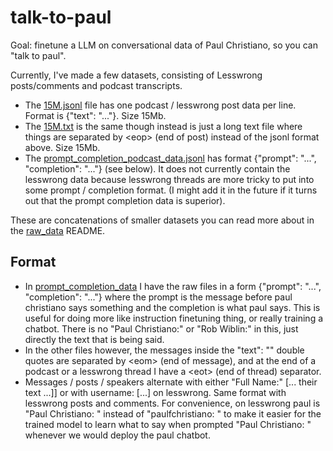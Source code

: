 # talk-to-paul

Goal: finetune a LLM on conversational data of Paul Christiano, so you can "talk to paul".

Currently, I've made a few datasets, consisting of Lesswrong posts/comments and podcast transcripts.
* The [15M.jsonl](./15M.jsonl) file has one podcast / lesswrong post data per line. Format is {"text": "..."}. Size 15Mb.
* The [15M.txt](./15M.txt) is the same though instead is just a long text file where things are separated by \<eop\> (end of post) instead of the jsonl format above. Size 15Mb.
* The [prompt_completion_podcast_data.jsonl](./prompt_completion_podcast_data.jsonl) has format {"prompt": "...", "completion": "..."} (see below). It does not currently contain the lesswrong data because lesswrong threads are more tricky to put into some prompt / completion format. (I might add it in the future if it turns out that the prompt completion data is superior).

These are concatenations of smaller datasets you can read more about in the [raw_data](./raw_data) README.

## Format

* In [prompt_completion_data](./prompt_completion_data) I have the raw files in a form {"prompt": "...", "completion": "..."} where the prompt is the message before paul christiano says something and the completion is what paul says. This is useful for doing more like instruction finetuning thing, or really training a chatbot. There is no "Paul Christiano:" or "Rob Wiblin:" in this, just directly the text that is being said.
* In the other files however, the messages inside the "text": "" double quotes are separated by \<eom\> (end of message), and at the end of a podcast or a lesswrong thread I have a \<eot\> (end of thread) separator.
* Messages / posts / speakers alternate with either "Full Name:" [... their text ...]] or with username: [...] on lesswrong. Same format with lesswrong posts and comments. For convenience, on lesswrong paul is "Paul Christiano: " instead of "paulfchristiano: " to make it easier for the trained model to learn what to say when prompted "Paul Christiano: " whenever we would deploy the paul chatbot.
